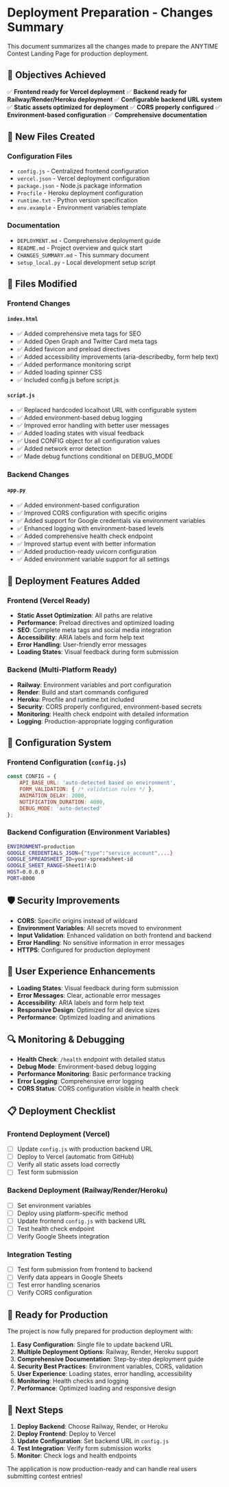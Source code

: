 # Deployment Preparation - Changes Summary

This document summarizes all the changes made to prepare the ANYTIME Contest Landing Page for production deployment.

## 🎯 Objectives Achieved

✅ **Frontend ready for Vercel deployment**
✅ **Backend ready for Railway/Render/Heroku deployment**
✅ **Configurable backend URL system**
✅ **Static assets optimized for deployment**
✅ **CORS properly configured**
✅ **Environment-based configuration**
✅ **Comprehensive documentation**

## 📁 New Files Created

### Configuration Files
- `config.js` - Centralized frontend configuration
- `vercel.json` - Vercel deployment configuration
- `package.json` - Node.js package information
- `Procfile` - Heroku deployment configuration
- `runtime.txt` - Python version specification
- `env.example` - Environment variables template

### Documentation
- `DEPLOYMENT.md` - Comprehensive deployment guide
- `README.md` - Project overview and quick start
- `CHANGES_SUMMARY.md` - This summary document
- `setup_local.py` - Local development setup script

## 🔧 Files Modified

### Frontend Changes

#### `index.html`
- ✅ Added comprehensive meta tags for SEO
- ✅ Added Open Graph and Twitter Card meta tags
- ✅ Added favicon and preload directives
- ✅ Added accessibility improvements (aria-describedby, form help text)
- ✅ Added performance monitoring script
- ✅ Added loading spinner CSS
- ✅ Included config.js before script.js

#### `script.js`
- ✅ Replaced hardcoded localhost URL with configurable system
- ✅ Added environment-based debug logging
- ✅ Improved error handling with better user messages
- ✅ Added loading states with visual feedback
- ✅ Used CONFIG object for all configuration values
- ✅ Added network error detection
- ✅ Made debug functions conditional on DEBUG_MODE

### Backend Changes

#### `app.py`
- ✅ Added environment-based configuration
- ✅ Improved CORS configuration with specific origins
- ✅ Added support for Google credentials via environment variables
- ✅ Enhanced logging with environment-based levels
- ✅ Added comprehensive health check endpoint
- ✅ Improved startup event with better information
- ✅ Added production-ready uvicorn configuration
- ✅ Added environment variable support for all settings

## 🚀 Deployment Features Added

### Frontend (Vercel Ready)
- **Static Asset Optimization**: All paths are relative
- **Performance**: Preload directives and optimized loading
- **SEO**: Complete meta tags and social media integration
- **Accessibility**: ARIA labels and form help text
- **Error Handling**: User-friendly error messages
- **Loading States**: Visual feedback during form submission

### Backend (Multi-Platform Ready)
- **Railway**: Environment variables and port configuration
- **Render**: Build and start commands configured
- **Heroku**: Procfile and runtime.txt included
- **Security**: CORS properly configured, environment-based secrets
- **Monitoring**: Health check endpoint with detailed information
- **Logging**: Production-appropriate logging configuration

## 🔧 Configuration System

### Frontend Configuration (`config.js`)
```javascript
const CONFIG = {
    API_BASE_URL: 'auto-detected based on environment',
    FORM_VALIDATION: { /* validation rules */ },
    ANIMATION_DELAY: 2000,
    NOTIFICATION_DURATION: 4000,
    DEBUG_MODE: 'auto-detected'
};
```

### Backend Configuration (Environment Variables)
```bash
ENVIRONMENT=production
GOOGLE_CREDENTIALS_JSON={"type":"service_account",...}
GOOGLE_SPREADSHEET_ID=your-spreadsheet-id
GOOGLE_SHEET_RANGE=Sheet1!A:D
HOST=0.0.0.0
PORT=8000
```

## 🛡️ Security Improvements

- **CORS**: Specific origins instead of wildcard
- **Environment Variables**: All secrets moved to environment
- **Input Validation**: Enhanced validation on both frontend and backend
- **Error Handling**: No sensitive information in error messages
- **HTTPS**: Configured for production deployment

## 📱 User Experience Enhancements

- **Loading States**: Visual feedback during form submission
- **Error Messages**: Clear, actionable error messages
- **Accessibility**: ARIA labels and form help text
- **Responsive Design**: Optimized for all device sizes
- **Performance**: Optimized loading and animations

## 🔍 Monitoring & Debugging

- **Health Check**: `/health` endpoint with detailed status
- **Debug Mode**: Environment-based debug logging
- **Performance Monitoring**: Basic performance tracking
- **Error Logging**: Comprehensive error logging
- **CORS Status**: CORS configuration visible in health check

## 📋 Deployment Checklist

### Frontend Deployment (Vercel)
- [ ] Update `config.js` with production backend URL
- [ ] Deploy to Vercel (automatic from GitHub)
- [ ] Verify all static assets load correctly
- [ ] Test form submission

### Backend Deployment (Railway/Render/Heroku)
- [ ] Set environment variables
- [ ] Deploy using platform-specific method
- [ ] Update frontend `config.js` with backend URL
- [ ] Test health check endpoint
- [ ] Verify Google Sheets integration

### Integration Testing
- [ ] Test form submission from frontend to backend
- [ ] Verify data appears in Google Sheets
- [ ] Test error handling scenarios
- [ ] Verify CORS configuration

## 🎉 Ready for Production

The project is now fully prepared for production deployment with:

1. **Easy Configuration**: Single file to update backend URL
2. **Multiple Deployment Options**: Railway, Render, Heroku support
3. **Comprehensive Documentation**: Step-by-step deployment guide
4. **Security Best Practices**: Environment variables, CORS, validation
5. **User Experience**: Loading states, error handling, accessibility
6. **Monitoring**: Health checks and logging
7. **Performance**: Optimized loading and responsive design

## 🔄 Next Steps

1. **Deploy Backend**: Choose Railway, Render, or Heroku
2. **Deploy Frontend**: Deploy to Vercel
3. **Update Configuration**: Set backend URL in `config.js`
4. **Test Integration**: Verify form submission works
5. **Monitor**: Check logs and health endpoints

The application is now production-ready and can handle real users submitting contest entries!
